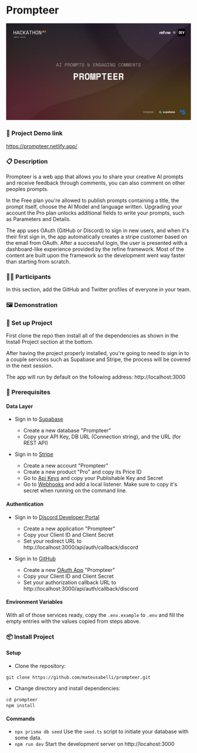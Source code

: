 # Prompteer

![](.github/cover.jpg)

### 🔗 Project Demo link

https://prompteer.netlify.app/

### 📋 Description

Prompteer is a web app that allows you to share your creative AI prompts and receive feedback through comments, you can also comment on other peoples prompts.

In the Free plan you're allowed to publish prompts containing a title, the prompt itself, choose the AI Model and language written. Upgrading your account the Pro plan unlocks additional fields to write your prompts, such as Parameters and Details.

The app uses OAuth (GitHub or Discord) to sign in new users, and when it's their first sign in, the app automatically creates a stripe customer based on the email from OAuth. After a successful login, the user is presented with a dashboard-like experience provided by the refine framework. Most of the content are built upon the framework so the development went way faster than starting from scratch.

### 👨‍💻 Participants

In this section, add the GitHub and Twitter profiles of everyone in your team.

### 🖼 Demonstration

[](.github/demo.mp4)

### 🧪 Set up Project

First clone the repo then install all of the dependencies as shown in the Install Project section at the bottom.

After having the project properly installed, you're going to need to sign in to a couple services such as Supabase and Stripe, the process will be covered in the next session.

The app will run by default on the following address: http://localhost:3000

### 🧱 Prerequisites

#### Data Layer

- Sign in to [Supabase](https://app.supabase.com/sign-in)

  - Create a new database "Prompteer"
  - Copy your API Key, DB URL (Connection string), and the URL (for REST API)

- Sign in to [Stripe](https://stripe.com)
  - Create a new account "Prompteer"
  - Create a new product "Pro" and copy its Price ID
  - Go to [Api Keys](https://dashboard.stripe.com/test/apikeys) and copy your Publishable Key and Secret
  - Go to [Webhooks](https://dashboard.stripe.com/test/webhooks) and add a local listener. Make sure to copy it's secret when running on the command line.

#### Authentication

- Sign in to [Discord Developer Portal](https://discord.com/developers/applications)

  - Create a new application "Prompteer"
  - Copy your Client ID and Client Secret
  - Set your redirect URL to http://localhost:3000/api/auth/callback/discord

- Sign in to [GitHub](https://github.com/)
  - Create a new [OAuth App](https://github.com/settings/developers) "Prompteer"
  - Copy your Client ID and Client Secret
  - Set your authorization callback URL to http://localhost:3000/api/auth/callback/discord

#### Environment Variables

With all of those services ready, copy the `.env.example` to `.env` and fill the empty entries with the values copied from steps above.

### 📦 Install Project

#### Setup

- Clone the repository:

```
git clone https://github.com/mateusabelli/prompteer.git
```

- Change directory and install dependencies:

```
cd prompteer
npm install
```

#### Commands

- `npx prisma db seed` Use the `seed.ts` script to initiate your database with some data.
- `npm run dev` Start the development server on http://locahost:3000
